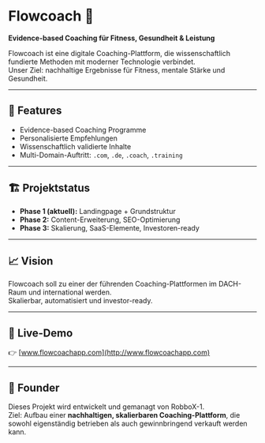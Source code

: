 # Flowcoach 🚀  
**Evidence-based Coaching für Fitness, Gesundheit & Leistung**

Flowcoach ist eine digitale Coaching-Plattform, die wissenschaftlich fundierte Methoden mit moderner Technologie verbindet.  
Unser Ziel: nachhaltige Ergebnisse für Fitness, mentale Stärke und Gesundheit.

---

## 🌟 Features
- Evidence-based Coaching Programme  
- Personalisierte Empfehlungen  
- Wissenschaftlich validierte Inhalte  
- Multi-Domain-Auftritt: `.com`, `.de`, `.coach`, `.training`  

---

## 🏗 Projektstatus
- **Phase 1 (aktuell):** Landingpage + Grundstruktur  
- **Phase 2:** Content-Erweiterung, SEO-Optimierung  
- **Phase 3:** Skalierung, SaaS-Elemente, Investoren-ready  

---

## 📈 Vision
Flowcoach soll zu einer der führenden Coaching-Plattformen im DACH-Raum und international werden.  
Skalierbar, automatisiert und investor-ready.

---

## 🔗 Live-Demo
👉 [www.flowcoachapp.com](http://www.flowcoachapp.com)

---

## 👤 Founder
Dieses Projekt wird entwickelt und gemanagt von RobboX-1.  
Ziel: Aufbau einer **nachhaltigen, skalierbaren Coaching-Plattform**, die sowohl eigenständig betrieben als auch gewinnbringend verkauft werden kann.
